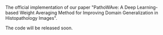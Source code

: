 

The official implementation of our paper "PathoWAve: A Deep Learning-based Weight Averaging Method for Improving Domain Generalization in Histopathology Images".

The code will be released soon.
